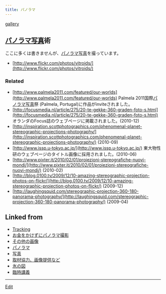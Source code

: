 ```yaml
---
title: パノラマ
---
```

[gallery](/gallery)


## [パノラマ](/パノラマ)[写真](/写真)術

ここに多くは書きませんが、[パノラマ](/パノラマ)[写真](/写真)を撮っています。

* [http://www.flickr.com/photos/vitroids/](http://www.flickr.com/photos/vitroids/)



### Related

* [http://www.palmela2011.com/featured/our-worlds](http://www.palmela2011.com/featured/our-worlds) Palmela 2011国際[パノラマ](/パノラマ)[写真](/写真)祭 (Palmela, Portugal)に作品がinviteされました。
* [http://focusmedia.nl/article/275/20-te-gekke-360-graden-foto-s.html](http://focusmedia.nl/article/275/20-te-gekke-360-graden-foto-s.html) オランダのFocus誌のウェブページに掲載されました。(2010-12)
* [http://inspiration.scottphotographics.com/phenomenal-planet-stereographic-projections-photography/](http://inspiration.scottphotographics.com/phenomenal-planet-stereographic-projections-photography/) (2010-09)
* [http://www.issp.u-tokyo.ac.jp/](http://www.issp.u-tokyo.ac.jp/) 東大物性研のウェブページのタイトル画像に採用されました。(2010-06)
* [http://www.pixter.it/2010/02/01/proiezioni-stereografiche-nuovi-mondi/](http://www.pixter.it/2010/02/01/proiezioni-stereografiche-nuovi-mondi/) (2010-02)
* [http://blog.0100.tv/2009/12/10-amazing-stereographic-projection-photos-on-flickr/](http://blog.0100.tv/2009/12/10-amazing-stereographic-projection-photos-on-flickr/) (2009-12)
* [http://laughingsquid.com/stereographic-projection-360-180-panorama-photography/](http://laughingsquid.com/stereographic-projection-360-180-panorama-photography/) (2009-04)




## Linked from

* [Tracking](/Tracking)
* [お金をかけずにパノラマ撮影](/お金をかけずにパノラマ撮影)
* [その他の画像](/その他の画像)
* [パノラマ](/パノラマ)
* [写真](/写真)
* [取材協力、画像提供など](/取材協力、画像提供など)
* [氷の図](/氷の図)
* [臨時講義](/臨時講義)


----

[Edit](https://github.com/vitroid/vitroid.github.io/edit/master/MD/パノラマ.md)


